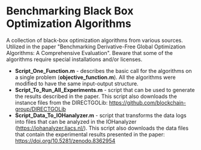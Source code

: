 # Benchmarking Black Box Optimization Algorithms
A collection of black-box optimization algorithms from various sources. Utilized in the paper "Benchmarking Derivative-Free Global Optimization Algorithms: A Comprehensive Evaluation". Beware that some of the algorithms require special installations and/or licenses.

- **Script_One_Function.m** -  describes the basic call for the algorithms on a single problem (**objective_function.m**). All the algorithms were modified to have the same input-output structure.
- **Script_To_Run_All_Experiments.m** - script that can be used to generate the results described in the paper. This script also downloads the instance files from the DIRECTGOLib: https://github.com/blockchain-group/DIRECTGOLib
- **Script_Data_To_IOHanalyzer.m** - script that transforms the data logs into files that can be analyzed in the IOHanalyzer (https://iohanalyzer.liacs.nl/). This script also downloads the data files that contain the experimental results presented in the paper: https://doi.org/10.5281/zenodo.8362954
